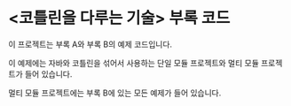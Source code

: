 # <코틀린을 다루는 기술> 부록 코드

이 프로젝트는 부록 A와 부록 B의 예제 코드입니다.

이 예제에는 자바와 코틀린을 섞어서 사용하는 단일 모듈 프로젝트와 멀티 모듈 프로젝트가 들어 있습니다.

멀티 모듈 프로젝트에는 부록 B에 있는 모든 예제가 들어 있습니다.

